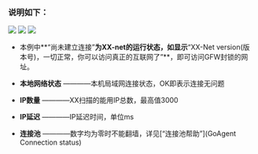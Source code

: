 ### 说明如下：

![](https://cloud.githubusercontent.com/assets/17795455/13872209/b112be30-ed23-11e5-9d27-a5369c489daf.JPG)
![](https://cloud.githubusercontent.com/assets/17795455/13872210/b14b4142-ed23-11e5-8a53-c147dd834883.jpg)
![](https://cloud.githubusercontent.com/assets/17795455/13872212/b18c770c-ed23-11e5-8605-a21dd6224180.jpg)


* 本例中**“尚未建立连接”**为XX-net的运行状态，如显示**“XX-Net version(版本号)，一切正常，你可以访问真正的互联网了”**，即可访问GFW封锁的网址。<br>

* **本地网络状态**
————本机局域网连接状态，OK即表示连接无问题
* **IP数量**
————XX扫描的能用IP总数，最高值3000<br>
* **IP延迟**
————IP延迟时间，单位ms<br>
* **连接池**
————数字均为零时不能翻墙，详见[“连接池帮助”](GoAgent Connection status)<br>